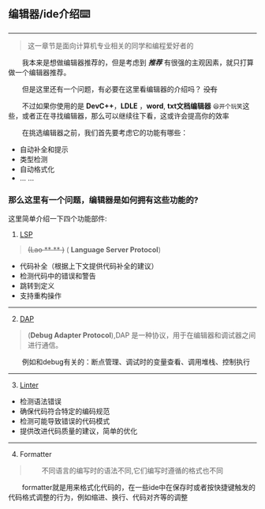 
## 编辑器/ide介绍⌨️
---

>  这一章节是面向计算机专业相关的同学和编程爱好者的

&emsp;&emsp;我本来是想做编辑器推荐的，但是考虑到 ***推荐*** 有很强的主观因素，就只打算做一个编辑器推荐。

&emsp;&emsp;但是这里还有一个问题，有必要在这里看编辑器的介绍吗？ ~~没有~~

&emsp;&emsp;不过如果你使用的是 **DevC++**，**LDLE** ，**word**,  **txt文档编辑器** ` 😆开个玩笑 `这些，或者正在寻找编辑器，那么可以继续往下看，这或许会提高你的效率

&emsp;&emsp;在挑选编辑器之前，我们首先要考虑它的功能有哪些：

- 自动补全和提示
- 类型检测
- 自动格式化
- ... ...


### 那么这里有一个问题，编辑器是如何拥有这些功能的?

这里简单介绍一下四个功能部件:

1. [LSP](https://blog.csdn.net/u012930117/article/details/79291677#:~:text=Language%20S)

> ~~(Lao ** ** )~~ ( **Language Server Protocol**)

- 代码补全（根据上下文提供代码补全的建议）
- 检测代码中的错误和警告
- 跳转到定义
- 支持重构操作

---

2. [DAP](https://www.jianshu.com/p/da7336676cda)

> (**Debug Adapter Protocol**),DAP 是一种协议，用于在编辑器和调试器之间进行通信。

&emsp;&emsp;例如和debug有关的：断点管理、调试时的变量查看、调用堆栈、控制执行

---

3. [Linter](https://www.zhihu.com/question/28421865) 

- 检测语法错误
- 确保代码符合特定的编码规范
- 检测可能导致错误的代码模式
- 提供改进代码质量的建议，简单的优化

---

4. Formatter

>  &emsp;&emsp;不同语言的编写时的语法不同,它们编写时遵循的格式也不同

&emsp;&emsp;formatter就是用来格式化代码的，在一些ide中在保存时或者按快捷键触发的代码格式调整的行为，例如缩进、换行、代码对齐等的调整
